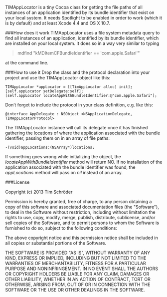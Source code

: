 TIMAppLocator is a tiny Cocoa class for getting the file paths of all instances of an application identified by its bundle identifier that exist on your local system. It needs Spotlight to be enabled in order to work (which it is by default) and at least Xcode 4.4 and OS X 10.7. 

###How does it work
TIMAppLocator uses a file system metadata query to find all instances of an application, identified by its bundle identifier, which are installed on your local system. It does so in a way very similar to typing 

> mdfind "kMDItemCFBundleIdentifier == 'com.apple.Safari'"

at the command line. 

###How to use it
Drop the class and the protocol declaration into your project and use the TIMAppLocator object like this:

	TIMAppLocator *appLocator = [[TimAppLocator alloc] init];
	[self.appLocator setDelegate:self];
	[self.appLocator locateAppWithBundleIdentifier:@"com.apple.Safari"];

Don’t forget to include the protocol in your class definition, e.g. like this:

	@interface AppDelegate : NSObject <NSApplicationDelegate, TIMAppLocatorProtocol>

The TIMAppLocator instance will call its delegate once it has finished gathering the locations of where the application associated with the bundle identifier, passing them on in an array of file paths:

	-(void)appLocations:(NSArray*)locations;

If something goes wrong while initializing the object, the *locateAppWithBundleIdentifier* method will return NO. If no installation of the application associated with the bundle identifier was found, the *appLocations* method will pass on *nil* instead of an array.

###License

Copyright (c) 2013 Tim Schröder

Permission is hereby granted, free of charge, to any person obtaining a copy of this software and associated documentation files (the "Software"), to deal in the Software without restriction, including without limitation the rights to use, copy, modify, merge, publish, distribute, sublicense, and/or sell copies of the Software, and to permit persons to whom the Software is furnished to do so, subject to the following conditions:

The above copyright notice and this permission notice shall be included in all copies or substantial portions of the Software.

THE SOFTWARE IS PROVIDED "AS IS", WITHOUT WARRANTY OF ANY KIND, EXPRESS OR IMPLIED, INCLUDING BUT NOT LIMITED TO THE WARRANTIES OF MERCHANTABILITY, FITNESS FOR A PARTICULAR PURPOSE AND NONINFRINGEMENT. IN NO EVENT SHALL THE AUTHORS OR COPYRIGHT HOLDERS BE LIABLE FOR ANY CLAIM, DAMAGES OR OTHER LIABILITY, WHETHER IN AN ACTION OF CONTRACT, TORT OR OTHERWISE, ARISING FROM, OUT OF OR IN CONNECTION WITH THE SOFTWARE OR THE USE OR OTHER DEALINGS IN THE SOFTWARE.
